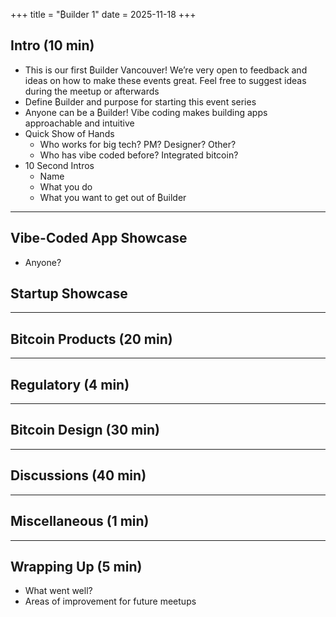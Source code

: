+++
title = "₿uilder 1"
date = 2025-11-18
+++

## Intro (10 min)

- This is our first ₿uilder Vancouver! We’re very open to feedback and ideas on how to make these events great. Feel free to suggest ideas during the meetup or afterwards
- Define ₿uilder and purpose for starting this event series
- Anyone can be a ₿uilder! Vibe coding makes building apps approachable and intuitive
- Quick Show of Hands
  - Who works for big tech? PM? Designer? Other?
  - Who has vibe coded before? Integrated bitcoin?
- 10 Second Intros
  - Name
  - What you do
  - What you want to get out of ₿uilder

---

## Vibe-Coded App Showcase
- Anyone?

## Startup Showcase

---

## Bitcoin Products (20 min)

---

## Regulatory (4 min)

---

## Bitcoin Design (30 min)


---

## Discussions (40 min)

---

## Miscellaneous (1 min)

---

## Wrapping Up (5 min)

- What went well?
- Areas of improvement for future meetups  
